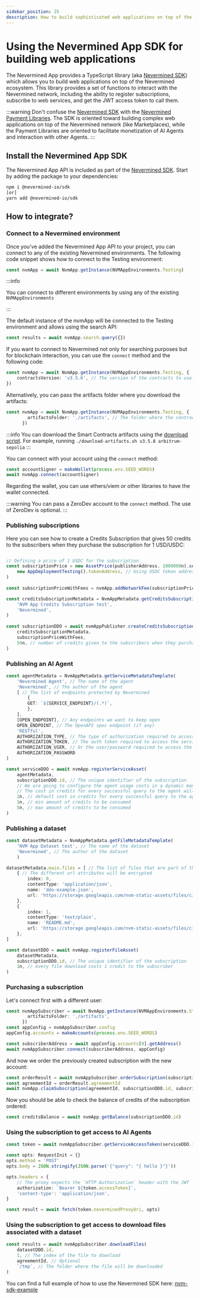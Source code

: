 ```yaml
---
sidebar_position: 25
description: How to build sophisticated web applications on top of the Nevermined network with the Nevermined SDK
---
```


# Using the Nevermined App SDK for building web applications

The Nevermined App provides a TypeScript library (aka [Nevermined SDK](https://github.com/nevermined-io/sdk-js)) which allows you to build web applications on top of the Nevermined ecosystem. This library provides a set of functions to interact with the Nevermined network, including the ability to register subscriptions, subscribe to web services, and get the JWT access token to call them.

:::warning
Don't confuse the [Nevermined SDK](https://github.com/nevermined-io/sdk-js) with the [Nevermined Payment Libraries](../../libraries/). The SDK is oriented toward building complex web applications on top of the Nevermined network (like Marketplaces), while the Payment Libraries are oriented to facilitate monetization of AI Agents and interaction with other Agents.
:::

## Install the Nevermined App SDK

The Nevermined App API is included as part of the [Nevermined SDK](https://www.npmjs.com/package/@nevermined-io/sdk). Start by adding the package to your dependencies:

```bash
npm i @nevermined-io/sdk
[or]
yarn add @nevermined-io/sdk
```

## How to integrate?

### Connect to a Nevermined environment

Once you've added the Nevermined App API to your project, you can connect to any of the existing Nevermined environments. The following code snippet shows how to connect to the Testing environment:

```typescript
const nvmApp = await NvmApp.getInstance(NVMAppEnvironments.Testing)
```

:::info

You can connect to different environments by using any of the existing `NVMAppEnvironments`

:::

The default instance of the nvmApp will be connected to the Testing environment and allows using the search API:

```typescript
const results = await nvmApp.search.query({})
```

If you want to connect to Nevermined not only for searching purposes but for blockchain interaction, you can use the `connect` method and the following code:

```typescript
const nvmApp = await NvmApp.getInstance(NVMAppEnvironments.Testing, {
    contractsVersion: 'v3.5.6', // The version of the contracts to use. If you don't pass this, it will automatically fetch the latest version
})
```

Alternatively, you can pass the artifacts folder where you download the artifacts:


```typescript
const nvmApp = await NvmApp.getInstance(NVMAppEnvironments.Testing, {
        artifactsFolder: './artifacts', // The folder where the contracts artifacts are stored
      })
```

:::info
You can download the Smart Contracts artifacts using the [download script](https://github.com/nevermined-io/sdk-js/blob/main/scripts/download-artifacts.sh). For example, running `./download-artifacts.sh v3.5.8 arbitrum-sepolia`
:::

You can connect with your account using the `connect` method:

```typescript
const accountSigner = makeWallet(process.env.SEED_WORDS)
await nvmApp.connect(accountSigner)
```

Regarding the wallet, you can use ethers/viem or other libraries to have the wallet connected.

:::warning
You can pass a ZeroDev account to the `connect` method. The use of ZeroDev is optional.
:::

### Publishing subscriptions

Here you can see how to create a Credits Subscription that gives 50 credits to the subscribers when they purchase the subscription for 1 USD/USDC:

```typescript

// Defining a price of 1 USDC for the subscription
const subscriptionPrice = new AssetPrice(publisherAddress, 1000000n).setTokenAddress(
    new AppDeploymentTesting().tokenAddress, // Using USDC token address
)
    
const subscriptionPriceWithFees = nvmApp.addNetworkFee(subscriptionPrice)

const creditsSubscriptionMetadata = NvmAppMetadata.getCreditsSubscriptionMetadataTemplate(
    'NVM App Credits Subscription test',
    'Nevermined',
)
    
const subscriptionDDO = await nvmAppPublisher.createCreditsSubscription(
    creditsSubscriptionMetadata,
    subscriptionPriceWithFees,
    50n, // number of credits given to the subscribers when they purchase the subscription
)
```

### Publishing an AI Agent

```typescript
const agentMetadata = NvmAppMetadata.getServiceMetadataTemplate(
    'Nevermined Agent', // The name of the agent
    'Nevermined', // The author of the agent
    [ // The list of endpoints protected by Nevermined
        {
        GET: `${SERVICE_ENDPOINT}/(.*)`,
        },
    ],
    [OPEN_ENDPOINT], // Any endpoints we want to keep open
    OPEN_ENDPOINT, // The OpenAPI spec endpoint (if any)
    'RESTful',
    AUTHORIZATION_TYPE, // The type of authorization required to access the service: 'none', 'basic' or 'oauth'
    AUTHORIZATION_TOKEN, // The auth token required to access the service (if any)
    AUTHORIZATION_USER, // Or the user/password required to access the service (if any)
    AUTHORIZATION_PASSWORD    
)

const serviceDDO = await nvmApp.registerServiceAsset(
    agentMetadata,
    subscriptionDDO.id, // The unique identifier of the subscription
    // We are going to configure the agent usage costs in a dynamic manner:
    // The cost in credits for every successful query to the agent will be between 1 and 5 credits, with 2 credits being the default cost
    2n, // default cost in credits for every successful query to the agent
    1n, // min amount of credits to be consumed
    5n, // max amount of credits to be consumed
)
```

### Publishing a dataset

```typescript
const datasetMetadata = NvmAppMetadata.getFileMetadataTemplate(
    'NVM App Dataset test', // The name of the dataset
    'Nevermined', // The author of the dataset
    )

datasetMetadata.main.files = [ // The list of files that are part of the asset
    { // The different url attributes will be encrypted
        index: 0,
        contentType: 'application/json',
        name: 'ddo-example.json',
        url: 'https://storage.googleapis.com/nvm-static-assets/files/ci/ddo-example.json',
    },
    {
        index: 1,
        contentType: 'text/plain',
        name: 'README.md',
        url: 'https://storage.googleapis.com/nvm-static-assets/files/ci/README.md',
    },
]

const datasetDDO = await nvmApp.registerFileAsset(
    datasetMetadata,
    subscriptionDDO.id, // The unique identifier of the subscription
    1n, // every file download costs 1 credit to the subscriber
)

```

### Purchasing a subscription

Let's connect first with a different user:

```typescript
const nvmAppSubscriber = await NvmApp.getInstance(NVMAppEnvironments.Staging, {
        artifactsFolder: './artifacts',
      })
const appConfig = nvmAppSubscriber.config
appConfig.accounts = makeAccounts(process.env.SEED_WORDS)

const subscriberAddress = await appConfig.accounts[0].getAddress()
await nvmAppSubscriber.connect(subscriberAddress, appConfig)
```

And now we order the previously created subscription with the new account:

```typescript
const orderResult = await nvmAppSubscriber.orderSubscription(subscriptionDDO.id)
const agreementId = orderResult.agreementId
await nvmApp.claimSubscription(agreementId, subscriptionDDO.id, subscriptionDDO.credits)
```

Now you should be able to check the balance of credits of the subscription ordered:

```typescript
const creditsBalance = await nvmApp.getBalance(subscriptionDDO.id)
```

### Using the subscription to get access to AI Agents

```typescript
const token = await nvmAppSubscriber.getServiceAccessToken(serviceDDO.id)

const opts: RequestInit = {}
opts.method = 'POST'
opts.body = JSON.stringify(JSON.parse('{"query": "{ hello }"}'))

opts.headers = {
    // The proxy expects the `HTTP Authorization` header with the JWT
    authorization: `Bearer ${token.accessToken}`,
    'content-type': 'application/json',
}

const result = await fetch(token.neverminedProxyUri, opts)
```

### Using the subscription to get access to download files associated with a dataset

```typescript
const results = await nvmAppSubscriber.downloadFiles(
    datasetDDO.id,
    1, // The index of the file to download
    agreementId, // Optional
    `/tmp`, // The folder where the file will be downloaded
)

```

You can find a full example of how to use the Nevermined SDK here: [nvm-sdk-example](https://codesandbox.io/p/devbox/nvm-example-new-flcr8f)